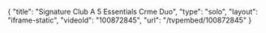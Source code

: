 {
    "title": "Signature Club A 5 Essentials Crme Duo",
    "type": "solo",
    "layout": "iframe-static",
    "videoId": "100872845",
    "url": "\/tvpembed\/100872845"
}